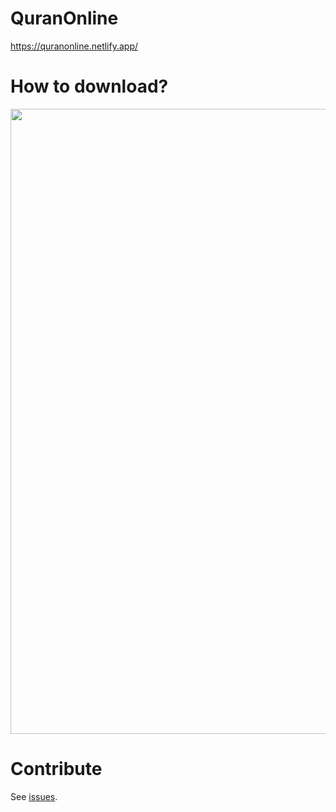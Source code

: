 # QuranOnline
https://quranonline.netlify.app/

# How to download?  
<p>
<p align="center">
  <img src="https://github.com/SaidRH/QuranOnline/blob/master/images/howtodownload.gif" width="1000">  
<p>
  
# Contribute  

See [issues](https://github.com/SaidRH/QuranOnline/issues).
